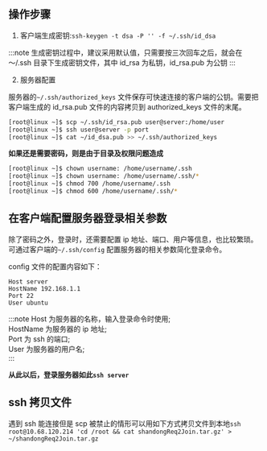 ## 操作步骤

1. 客户端生成密钥:`ssh-keygen -t dsa -P '' -f ~/.ssh/id_dsa`

:::note
生成密钥过程中，建议采用默认值，只需要按三次回车之后，就会在～/.ssh 目录下生成密钥文件，其中 id_rsa 为私钥，id_rsa.pub 为公钥
:::

2. 服务器配置

服务器的`~/.ssh/authorized_keys` 文件保存可快速连接的客户端的公钥。需要把客户端生成的 id_rsa.pub 文件的内容拷贝到 authorized_keys 文件的末尾。

```bash
[root@linux ~]$ scp ~/.ssh/id_rsa.pub user@server:/home/user
[root@linux ~]$ ssh user@server -p port
[root@linux ~]$ cat ~/id_dsa.pub >> ~/.ssh/authorized_keys
```

**如果还是需要密码，则是由于目录及权限问题造成**

```bash
[root@linux ~]$ chown username: /home/username/.ssh
[root@linux ~]$ chown username: /home/username/.ssh/*
[root@linux ~]$ chmod 700 /home/username/.ssh
[root@linux ~]$ chmod 600 /home/username/.ssh/*
```

## 在客户端配置服务器登录相关参数

除了密码之外，登录时，还需要配置 ip 地址、端口、用户等信息，也比较繁琐。可通过客户端的`~/.ssh/config` 配置服务器的相关参数简化登录命令。

config 文件的配置内容如下：

```log
Host server
HostName 192.168.1.1
Port 22
User ubuntu
```

:::note
Host 为服务器的名称，输入登录命令时使用;  
HostName 为服务器的 ip 地址;  
Port 为 ssh 的端口;  
User 为服务器的用户名;  
:::

**从此以后，登录服务器如此`ssh server`**

## ssh 拷贝文件

遇到 ssh 能连接但是 scp 被禁止的情形可以用如下方式拷贝文件到本地`ssh root@10.68.120.214 'cd /root && cat shandongReq2Join.tar.gz' > ~/shandongReq2Join.tar.gz`

